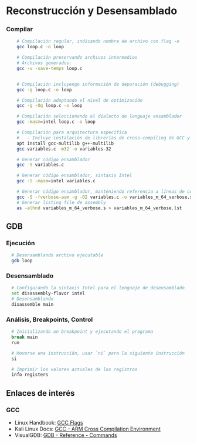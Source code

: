 # Reconstrucción y Desensamblado

### Compilar

```bash
    # Compilación regular, indicando nombre de archivo con flag -o
    gcc loop.c -o loop

    # Compilación preservando archivos intermedios
    # Archivos generados:
    gcc -v -save-temps loop.c


    # Compilación incluyengo información de depuración (debugging)
    gcc -g loop.c -o loop

    # Compilación adaptando el nivel de optimización
    gcc -g -Og loop.c -o loop

    # Compilación seleccionando el dialecto de lenguaje ensamblador
    gcc -masm=intel loop.c -o loop

    # Compilación para arquitectura específica
    #   - Incluye instalación de librerías de cross-compiling de GCC y G++ (Multilib)
    apt install gcc-multilib g++-multilib
    gcc variables.c -m32 -o variables-32

    # Generar código ensamblador
    gcc -S variables.c

    # Generar código ensamblador, sintaxis Intel
    gcc -S -masm=intel variables.c

    # Generar código ensamblador, manteniendo referencia a líneas de código fuente originales en C
    gcc -S -fverbose-asm -g -O2 variables.c -o variables_m_64_verbose.s
    # Generar listing file de assembly
    as -alhnd variables_m_64_verbose.s > variables_m_64_verbose.lst
```

## GDB

### Ejecución
```bash
  # Desensamblando archivo ejecutable
  gdb loop

```

### Desensamblado
```bash
  # Configurando la sintaxis Intel para el lenguaje de desensamblado
  set disassembly-flavor intel
  # Desensamblando
  disassemble main
```

### Análisis, Breakpoints, Control

```bash
  # Inicializando un breakpoint y ejecutando el programa
  break main
  run

  # Moverse una instrucción, usar `ni` para la siguiente instrucción
  si

  # Imprimir los valores actuales de los registros
  info registers
```

## Enlaces de interés

### GCC

- Linux Handbook: [GCC Flags](https://linuxhandbook.com/gcc-flags/)
- Kali Linux Docs: [GCC - ARM Cross Compilation Environment](https://www.kali.org/docs/development/arm-cross-compilation-environment/)
- VisualGDB: [GDB - Reference - Commands](https://visualgdb.com/gdbreference/commands/)